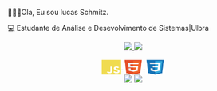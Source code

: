 🙋🏻‍♂️Ola, Eu sou  lucas Schmitz. 

💻 Estudante de Análise e Desevolvimento de Sistemas|Ulbra

<div align="center">
  <a href="https://github.com/lucasschmitz10">
  <img height="160em" src="https://github-readme-stats.vercel.app/api?username=lucasschmitz10&show_icons=true&theme=tokyonight&include_all_commits=true&count_private=true"/>  <img height="160em" src="https://github-readme-stats.vercel.app/api/top-langs/?username=lucasschmitz10&layout=compact&langs_count=7&theme=tokyonight"/>
 
 <div> 
 <div style="display: inline_block"><br>
  <img align="center" alt="Rafa-Js" height="30" width="40" src="https://raw.githubusercontent.com/devicons/devicon/master/icons/javascript/javascript-plain.svg">
  <img align="center" alt="Rafa-HTML" height="30" width="40" src="https://raw.githubusercontent.com/devicons/devicon/master/icons/html5/html5-original.svg">
  <img align="center" alt="Rafa-CSS" height="30" width="40" src="https://raw.githubusercontent.com/devicons/devicon/master/icons/css3/css3-original.svg">
</div>     
<div> 
 <a href="https://www.instagram.com/lucasmschmitz100/" target="_blank"><img src="https://img.shields.io/badge/-Instagram-%23E4405F?style=for-the-badge&logo=instagram&logoColor=white" target="_blank"></a>
 <a href="https://www.linkedin.com/in/lucas-magnus-schmitz-700392236/" target="_blank"><img src="https://img.shields.io/badge/-LinkedIn-%230077B5?style=for-the-badge&logo=linkedin&logoColor=white" target="_blank"></a> 
</div>
